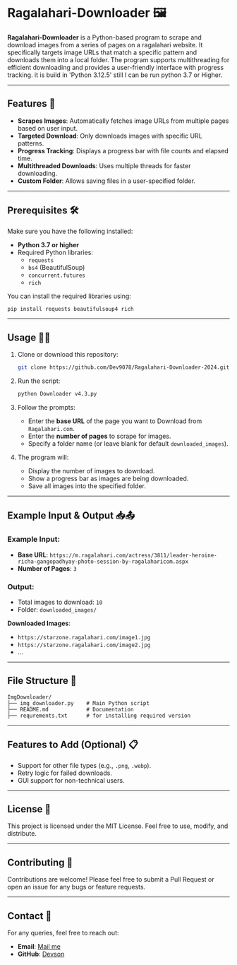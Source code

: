 
# Ragalahari-Downloader 🖼️

**Ragalahari-Downloader** is a Python-based program to scrape and download images from a series of pages on a ragalahari website. It specifically targets image URLs that match a specific pattern and downloads them into a local folder. The program supports multithreading for efficient downloading and provides a user-friendly interface with progress tracking. it is build in 'Python 3.12.5' still I can be run python 3.7 or Higher.

---

## Features 🚀
- **Scrapes Images**: Automatically fetches image URLs from multiple pages based on user input.
- **Targeted Download**: Only downloads images with specific URL patterns.
- **Progress Tracking**: Displays a progress bar with file counts and elapsed time.
- **Multithreaded Downloads**: Uses multiple threads for faster downloading.
- **Custom Folder**: Allows saving files in a user-specified folder.

---

## Prerequisites 🛠️
Make sure you have the following installed:
- **Python 3.7 or higher**
- Required Python libraries:
  - `requests`
  - `bs4` (BeautifulSoup)
  - `concurrent.futures`
  - `rich`

You can install the required libraries using:
```bash
pip install requests beautifulsoup4 rich
```

---

## Usage 👩‍💻

1. Clone or download this repository:
   ```bash
   git clone https://github.com/Dev9078/Ragalahari-Downloader-2024.git
   ```

2. Run the script:
   ```bash
   python Downloader v4.3.py
   ```

3. Follow the prompts:
   - Enter the **base URL** of the page you want to Download from `Ragalahari.com`.
   - Enter the **number of pages** to scrape for images.
   - Specify a folder name (or leave blank for default `downloaded_images`).

4. The program will:
   - Display the number of images to download.
   - Show a progress bar as images are being downloaded.
   - Save all images into the specified folder.

---

## Example Input & Output 📥📤

### Example Input:
- **Base URL**: `https://m.ragalahari.com/actress/3811/leader-heroine-richa-gangopadhyay-photo-session-by-ragalaharicom.aspx`
- **Number of Pages**: `3`

### Output:
- Total images to download: `10`
- Folder: `downloaded_images/`

**Downloaded Images**:
- `https://starzone.ragalahari.com/image1.jpg`
- `https://starzone.ragalahari.com/image2.jpg`
- ...

---

## File Structure 📂

```
ImgDownloader/
├── img_downloader.py    # Main Python script
├── README.md            # Documentation
├── requrements.txt      # for installing required version
```

---

## Features to Add (Optional) 📋
- Support for other file types (e.g., `.png`, `.webp`).
- Retry logic for failed downloads.
- GUI support for non-technical users.

---

## License 📜
This project is licensed under the MIT License. Feel free to use, modify, and distribute.

---

## Contributing 🙌
Contributions are welcome! Please feel free to submit a Pull Request or open an issue for any bugs or feature requests.

---

## Contact 📧
For any queries, feel free to reach out:
- **Email**: [Mail me](mailto:dpsonawane789@gmail.com)
- **GitHub**: [Devson](https://github.com/Dev9078)

